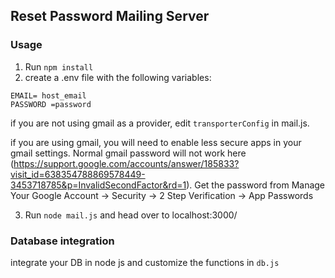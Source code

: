 ## Reset Password Mailing Server
### Usage
1) Run `npm install`
2) create a .env file with the following variables:
```
EMAIL= host_email
PASSWORD =password
```
if you are not using gmail as a provider, edit `transporterConfig` in mail.js.

if you are using gmail, you will need to enable less secure apps in your gmail settings.
Normal gmail password will not work here (https://support.google.com/accounts/answer/185833?visit_id=638354788869578449-3453718785&p=InvalidSecondFactor&rd=1). Get the password from 
Manage Your Google Account -> Security -> 2 Step Verification -> App Passwords 

3) Run `node mail.js` and head over to localhost:3000/

### Database integration
integrate your DB in node js and customize the functions in `db.js`